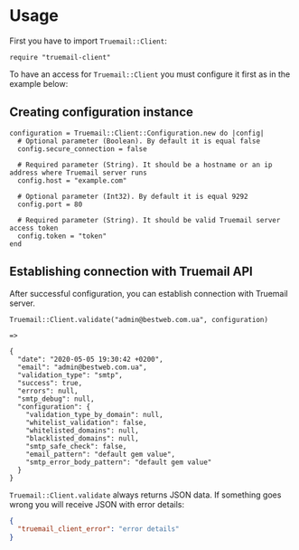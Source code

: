 # Usage

First you have to import `Truemail::Client`:

```crystal
require "truemail-client"
```

To have an access for `Truemail::Client` you must configure it first as in the example below:

## Creating configuration instance

```crystal
configuration = Truemail::Client::Configuration.new do |config|
  # Optional parameter (Boolean). By default it is equal false
  config.secure_connection = false

  # Required parameter (String). It should be a hostname or an ip address where Truemail server runs
  config.host = "example.com"

  # Optional parameter (Int32). By default it is equal 9292
  config.port = 80

  # Required parameter (String). It should be valid Truemail server access token
  config.token = "token"
end
```

## Establishing connection with Truemail API

After successful configuration, you can establish connection with Truemail server.

```crystal
Truemail::Client.validate("admin@bestweb.com.ua", configuration)

=>

{
  "date": "2020-05-05 19:30:42 +0200",
  "email": "admin@bestweb.com.ua",
  "validation_type": "smtp",
  "success": true,
  "errors": null,
  "smtp_debug": null,
  "configuration": {
    "validation_type_by_domain": null,
    "whitelist_validation": false,
    "whitelisted_domains": null,
    "blacklisted_domains": null,
    "smtp_safe_check": false,
    "email_pattern": "default gem value",
    "smtp_error_body_pattern": "default gem value"
  }
}
```

`Truemail::Client.validate` always returns JSON data. If something goes wrong you will receive JSON with error details:

```json
{
  "truemail_client_error": "error details"
}
```
